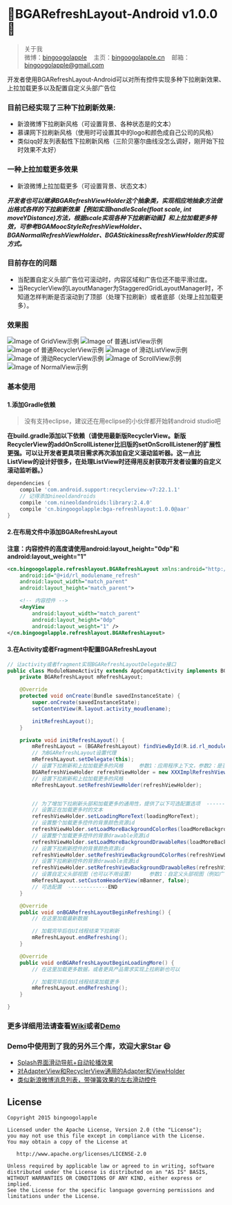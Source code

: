 :running:BGARefreshLayout-Android v1.0.0:running:
============
>关于我<br/>
>微博：<a href="http://weibo.com/bingoogol" target="_blank">bingoogolapple</a>&nbsp;&nbsp;&nbsp;&nbsp;主页：<a  href="http://www.bingoogolapple.cn" target="_blank">bingoogolapple.cn</a>&nbsp;&nbsp;&nbsp;&nbsp;邮箱：<a href="mailto:bingoogolapple@gmail.com" target="_blank">bingoogolapple@gmail.com</a>

开发者使用BGARefreshLayout-Android可以对所有控件实现多种下拉刷新效果、上拉加载更多以及配置自定义头部广告位

### 目前已经实现了三种下拉刷新效果:

* 新浪微博下拉刷新风格（可设置背景、各种状态是的文本）
* 慕课网下拉刷新风格（使用时可设置其中的logo和颜色成自己公司的风格）
* 类似qq好友列表黏性下拉刷新风格（三阶贝塞尔曲线没怎么调好，刚开始下拉时效果不太好）

### 一种上拉加载更多效果

* 新浪微博上拉加载更多（可设置背景、状态文本）

***开发者也可以继承BGARefreshViewHolder这个抽象类，实现相应地抽象方法做出格式各样的下拉刷新效果【例如实现handleScale(float scale, int moveYDistance)方法，根据scale实现各种下拉刷新动画】和上拉加载更多特效，可参考BGAMoocStyleRefreshViewHolder、BGANormalRefreshViewHolder、BGAStickinessRefreshViewHolder的实现方式。***

### 目前存在的问题

* 当配置自定义头部广告位可滚动时，内容区域和广告位还不能平滑过度。
* 当RecyclerView的LayoutManager为StaggeredGridLayoutManager时，不知道怎样判断是否滚动到了顶部（处理下拉刷新）或者底部（处理上拉加载更多）。

### 效果图
![Image of GridView示例](https://raw.githubusercontent.com/bingoogolapple/BGARefreshLayout-Android/master/screenshots/1.gif)
![Image of 普通ListView示例](https://raw.githubusercontent.com/bingoogolapple/BGARefreshLayout-Android/master/screenshots/2.gif)
![Image of 普通RecyclerView示例](https://raw.githubusercontent.com/bingoogolapple/BGARefreshLayout-Android/master/screenshots/3.gif)
![Image of 滑动ListView示例](https://raw.githubusercontent.com/bingoogolapple/BGARefreshLayout-Android/master/screenshots/4.gif)
![Image of 滑动RecyclerView示例](https://raw.githubusercontent.com/bingoogolapple/BGARefreshLayout-Android/master/screenshots/5.gif)
![Image of ScrollView示例](https://raw.githubusercontent.com/bingoogolapple/BGARefreshLayout-Android/master/screenshots/6.gif)
![Image of NormalView示例](https://raw.githubusercontent.com/bingoogolapple/BGARefreshLayout-Android/master/screenshots/7.gif)

### 基本使用

#### 1.添加Gradle依赖

> 没有支持eclipse，建议还在用eclipse的小伙伴都开始转android studio吧

**在build.gradle添加以下依赖（请使用最新版RecyclerView。新版RecyclerView的addOnScrollListener比旧版的setOnScrollListener的扩展性更强。可以让开发者更具项目需求再次添加自定义滚动监听器。这一点比ListView的设计好很多，在处理ListView时还得用反射获取开发者设置的自定义滚动监听器。）**

```groovy
dependencies {
    compile 'com.android.support:recyclerview-v7:22.1.1'
    // 记得添加nineoldandroids
    compile 'com.nineoldandroids:library:2.4.0'
    compile 'cn.bingoogolapple:bga-refreshlayout:1.0.0@aar'
}
```

#### 2.在布局文件中添加BGARefreshLayout

**注意：内容控件的高度请使用android:layout_height="0dp"和android:layout_weight="1"**

```xml
<cn.bingoogolapple.refreshlayout.BGARefreshLayout xmlns:android="http://schemas.android.com/apk/res/android"
    android:id="@+id/rl_modulename_refresh"
    android:layout_width="match_parent"
    android:layout_height="match_parent">

    <!-- 内容控件 -->
    <AnyView
        android:layout_width="match_parent"
        android:layout_height="0dp"
        android:layout_weight="1" />
</cn.bingoogolapple.refreshlayout.BGARefreshLayout>
```

#### 3.在Activity或者Fragment中配置BGARefreshLayout

```java
// 让activity或者fragment实现BGARefreshLayoutDelegate接口
public class ModuleNameActivity extends AppCompatActivity implements BGARefreshLayout.BGARefreshLayoutDelegate {
    private BGARefreshLayout mRefreshLayout;

    @Override
    protected void onCreate(Bundle savedInstanceState) {
        super.onCreate(savedInstanceState);
        setContentView(R.layout.activity_moudlename);

        initRefreshLayout();
    }

    private void initRefreshLayout() {
        mRefreshLayout = (BGARefreshLayout) findViewById(R.id.rl_modulename_refresh);
        // 为BGARefreshLayout设置代理
        mRefreshLayout.setDelegate(this);
        // 设置下拉刷新和上拉加载更多的风格     参数1：应用程序上下文，参数2：是否具有上拉加载更多功能
        BGARefreshViewHolder refreshViewHolder = new XXXImplRefreshViewHolder(this, true))
        // 设置下拉刷新和上拉加载更多的风格
        mRefreshLayout.setRefreshViewHolder(refreshViewHolder);


        // 为了增加下拉刷新头部和加载更多的通用性，提供了以下可选配置选项  -------------START
        // 设置正在加载更多时的文本
        refreshViewHolder.setLoadingMoreText(loadingMoreText);
        // 设置整个加载更多控件的背景颜色资源id
        refreshViewHolder.setLoadMoreBackgroundColorRes(loadMoreBackgroundColorRes);
        // 设置整个加载更多控件的背景drawable资源id
        refreshViewHolder.setLoadMoreBackgroundDrawableRes(loadMoreBackgroundDrawableRes);
        // 设置下拉刷新控件的背景颜色资源id
        refreshViewHolder.setRefreshViewBackgroundColorRes(refreshViewBackgroundColorRes);
        // 设置下拉刷新控件的背景drawable资源id
        refreshViewHolder.setRefreshViewBackgroundDrawableRes(refreshViewBackgroundDrawableRes);
        // 设置自定义头部视图（也可以不用设置）     参数1：自定义头部视图（例如广告位）， 参数2：上拉加载更多是否可用
        mRefreshLayout.setCustomHeaderView(mBanner, false);
        // 可选配置  -------------END
    }

    @Override
    public void onBGARefreshLayoutBeginRefreshing() {
        // 在这里加载最新数据

        // 加载完毕后在UI线程结束下拉刷新
        mRefreshLayout.endRefreshing();
    }

    @Override
    public void onBGARefreshLayoutBeginLoadingMore() {
        // 在这里加载更多数据，或者更具产品需求实现上拉刷新也可以

        // 加载完毕后在UI线程结束加载更多
        mRefreshLayout.endRefreshing();
    }

}
```

### 更多详细用法请查看[Wiki](https://github.com/bingoogolapple/BGARefreshLayout-Android/wiki)或者[Demo](https://github.com/bingoogolapple/BGARefreshLayout-Android/tree/master/demo)

### Demo中使用到了我的另外三个库，欢迎大家Star :smile:

* [Splash界面滑动导航+自动轮播效果](https://github.com/bingoogolapple/BGABanner)
* [对AdapterView和RecyclerView通用的Adapter和ViewHolder](https://github.com/bingoogolapple/BGAAdapter-Android)
* [类似新浪微博消息列表，带弹簧效果的左右滑动控件](https://github.com/bingoogolapple/BGASwipeItemLayout-Android)

## License

    Copyright 2015 bingoogolapple

    Licensed under the Apache License, Version 2.0 (the "License");
    you may not use this file except in compliance with the License.
    You may obtain a copy of the License at

       http://www.apache.org/licenses/LICENSE-2.0

    Unless required by applicable law or agreed to in writing, software
    distributed under the License is distributed on an "AS IS" BASIS,
    WITHOUT WARRANTIES OR CONDITIONS OF ANY KIND, either express or implied.
    See the License for the specific language governing permissions and
    limitations under the License.
